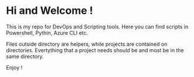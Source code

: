 <h1>Hi and Welcome !</h1>

This is my repo for DevOps and Scripting tools.
Here you can find scripts in Powershell, Pythin, Azure CLI etc.

Files outside directory are helpers, while projects are contained on directories. Evertything that a project needs should be and most be in the same directory.


Enjoy !
